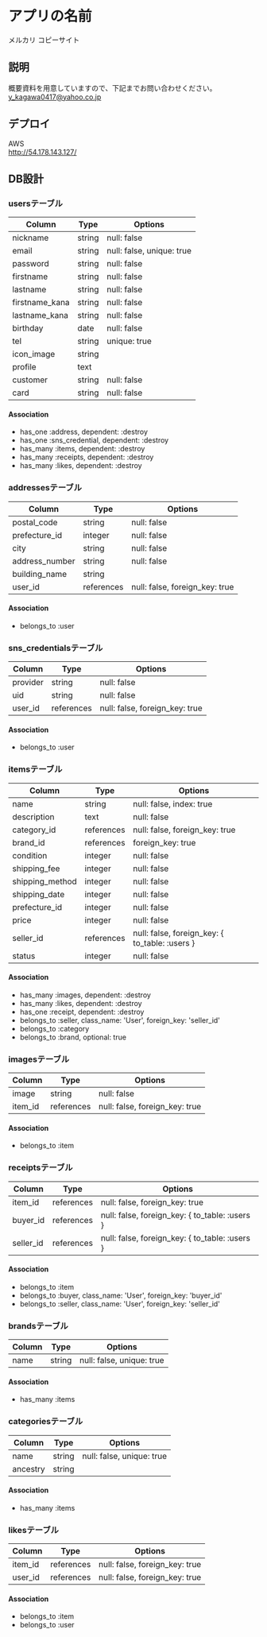 # アプリの名前

 メルカリ コピーサイト  

## 説明
 
 概要資料を用意していますので、下記までお問い合わせください。  
 y_kagawa0417@yahoo.co.jp  

 
## デプロイ
 AWS  
 http://54.178.143.127/
   
## DB設計

### usersテーブル

|Column|Type|Options|
|------|----|-------|
|nickname|string|null: false|
|email|string|null: false, unique: true|
|password|string|null: false|
|firstname|string|null: false|
|lastname|string|null: false|
|firstname_kana|string|null: false|
|lastname_kana|string|null: false|
|birthday|date|null: false|
|tel|string|unique: true|
|icon_image|string| |
|profile|text| |
|customer|string|null: false|
|card|string|null: false|

#### Association

- has_one :address, dependent: :destroy
- has_one :sns_credential, dependent: :destroy
- has_many :items, dependent: :destroy
- has_many :receipts, dependent: :destroy
- has_many :likes, dependent: :destroy

### addressesテーブル

|Column|Type|Options|
|------|----|-------|
|postal_code|string|null: false|
|prefecture_id|integer|null: false|
|city|string|null: false|
|address_number|string|null: false|
|building_name|string| |
|user_id|references|null: false, foreign_key: true|

#### Association

- belongs_to :user

### sns_credentialsテーブル

|Column|Type|Options|
|------|----|-------|
|provider|string|null: false|
|uid|string|null: false|
|user_id|references|null: false, foreign_key: true|

#### Association

- belongs_to :user

### itemsテーブル

|Column|Type|Options|
|------|----|-------|
|name|string|null: false, index: true|
|description|text|null: false|
|category_id|references|null: false, foreign_key: true|
|brand_id|references|foreign_key: true|
|condition|integer|null: false|
|shipping_fee|integer|null: false|
|shipping_method|integer|null: false|
|shipping_date|integer|null: false|
|prefecture_id|integer|null: false|
|price|integer|null: false|
|seller_id|references|null: false, foreign_key: { to_table: :users }|
|status|integer|null: false|

#### Association

- has_many :images, dependent: :destroy
- has_many :likes, dependent: :destroy
- has_one  :receipt, dependent: :destroy
- belongs_to :seller, class_name: 'User', foreign_key: 'seller_id'
- belongs_to :category
- belongs_to :brand, optional: true

### imagesテーブル

|Column|Type|Options|
|------|----|-------|
|image|string|null: false|
|item_id|references|null: false, foreign_key: true|

#### Association

- belongs_to :item

### receiptsテーブル

|Column|Type|Options|
|------|----|-------|
|item_id|references|null: false, foreign_key: true|
|buyer_id|references|null: false, foreign_key: { to_table: :users }|
|seller_id|references|null: false, foreign_key: { to_table: :users }|

#### Association

- belongs_to :item
- belongs_to :buyer, class_name: 'User', foreign_key: 'buyer_id'
- belongs_to :seller, class_name: 'User', foreign_key: 'seller_id'

### brandsテーブル

|Column|Type|Options|
|------|----|-------|
|name|string|null: false, unique: true|

#### Association

- has_many :items

### categoriesテーブル

|Column|Type|Options|
|------|----|-------|
|name|string|null: false, unique: true|
|ancestry|string|　|

#### Association

- has_many :items


### likesテーブル

|Column|Type|Options|
|------|----|-------|
|item_id|references|null: false, foreign_key: true|
|user_id|references|null: false, foreign_key: true|

#### Association

- belongs_to :item
- belongs_to :user
